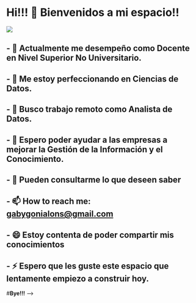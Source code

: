 # Hi!!! 👋 Bienvenidos a mi espacio!!

<img src="https://i.ibb.co/4fj7zWq/Encabezado-CV-3.png">

## - 🔭 Actualmente me desempeño como Docente en Nivel Superior No Universitario.
## - 🌱 Me estoy perfeccionando en Ciencias de Datos.
## - 👯 Busco trabajo remoto como Analista de Datos.
## - 🤔 Espero poder ayudar a las empresas a mejorar la Gestión de la Información y el Conocimiento.
## - 💬 Pueden consultarme lo que deseen saber
## - 📫 How to reach me: gabygonialons@gmail.com
## - 😄 Estoy contenta de poder compartir mis conocimientos
## - ⚡ Espero que les guste este espacio que lentamente empiezo a construir hoy.
#**Bye!!!**
-->
